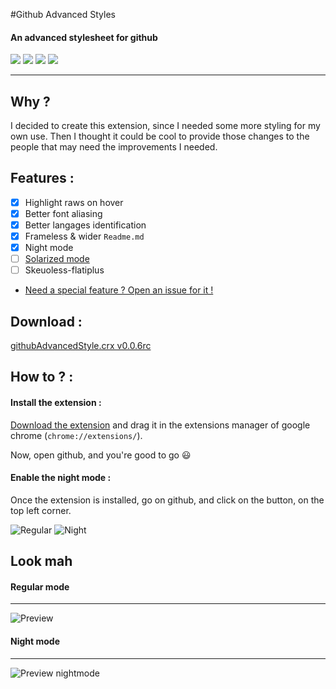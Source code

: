 #Github Advanced Styles
#### An advanced stylesheet for github

![](https://img.shields.io/badge/version-0.0.6rc-brightgreen.svg)
![](https://img.shields.io/github/issues/LukyVj/github_advanced_styles.svg)
![](https://img.shields.io/github/forks/LukyVj/github_advanced_styles.svg)
![](https://img.shields.io/github/stars/LukyVj/github_advanced_styles.svg)

--- 
## Why ? 
I decided to create this extension, since I needed some more styling for my own use.
Then I thought it could be cool to provide those changes to the people that may need the improvements I needed. 

## Features : 
- [x] Highlight raws on hover 
- [x] Better font aliasing
- [x] Better langages identification
- [x] Frameless & wider `Readme.md`
- [x] Night mode
- [ ] [Solarized mode](https://github.com/LukyVj/github_advanced_styles/issues/2)
- [ ] Skeuoless-flatiplus
- [Need a special feature ? Open an issue for it !](https://github.com/LukyVj/github_advanced_styles/issues/new)

## Download : 
[githubAdvancedStyle.crx v0.0.6rc](https://github.com/LukyVj/github_advanced_styles/blob/master/githubAdvancedStyle.crx?raw=true)

## How to ? : 
#### Install the extension : 
[Download the extension](https://github.com/LukyVj/github_advanced_styles/blob/master/githubAdvancedStyle.crx?raw=true) and drag it in the extensions manager of google chrome (`chrome://extensions/`). 

Now, open github, and you're good to go :smiley:

#### Enable the night mode : 
Once the extension is installed, go on github, and click on the button, on the top left corner. 

![Regular](http://puu.sh/hCh7v/2f99061af1.png) ![Night](http://puu.sh/hCh7R/920ba6eef3.png)

## Look mah

#### Regular mode
---
![Preview](https://s3-us-west-2.amazonaws.com/s.cdpn.io/64/Capture_d’écran_2015-05-05_à_01.19.50.png)

#### Night mode
---
![Preview nightmode](https://s3-us-west-2.amazonaws.com/s.cdpn.io/64/Capture_d’écran_2015-05-05_à_01.19.31.png)
